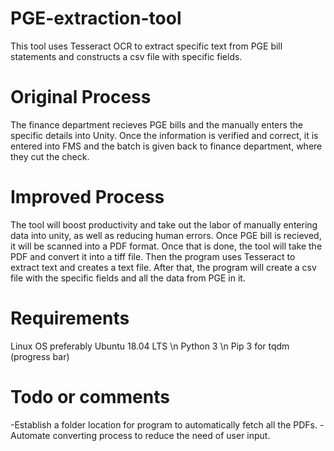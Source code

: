 # PGE-extraction-tool
This tool uses Tesseract OCR to extract specific text from PGE bill statements and constructs a csv file with specific fields.

# Original Process
The finance department recieves PGE bills and the manually enters the specific details into Unity. Once the information is verified and correct, it is entered into FMS and the batch is given back to finance department, where they cut the check.

# Improved Process
The tool will boost productivity and take out the labor of manually entering data into unity, as well as reducing human errors. Once PGE bill is recieved, it will be scanned into a PDF format. Once that is done, the tool will take the PDF and convert it into a tiff file. Then the program uses Tesseract to extract text and creates a text file. After that, the program will create a csv file with the specific fields and all the data from PGE in it.

# Requirements
Linux OS preferably Ubuntu 18.04 LTS \n
Python 3 \n
Pip 3 for tqdm (progress bar)

# Todo or comments
-Establish a folder location for program to automatically fetch all the PDFs. 
-Automate converting process to reduce the need of user input.
